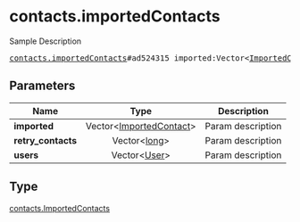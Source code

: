 # contacts.importedContacts

Sample Description

<pre>
<a href="../constructor/contacts.importedContacts.md">contacts.importedContacts</a>#ad524315 imported:Vector&lt;<a href="../type/ImportedContact.md">ImportedContact</a>&gt; retry_contacts:Vector&lt;<a href="../type/long.md">long</a>&gt; users:Vector&lt;<a href="../type/User.md">User</a>&gt; = <a href="../type/contacts.ImportedContacts.md">contacts.ImportedContacts</a>;</pre>
## Parameters

| Name | Type | Description |
|------|:----:|-------------|
| **imported** | Vector&lt;<a href="../type/ImportedContact.md">ImportedContact</a>&gt; | Param description |
| **retry_contacts** | Vector&lt;<a href="../type/long.md">long</a>&gt; | Param description |
| **users** | Vector&lt;<a href="../type/User.md">User</a>&gt; | Param description |

## Type

<a href="../type/contacts.ImportedContacts.md">contacts.ImportedContacts</a>
